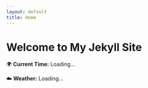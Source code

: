 ```yaml
---
layout: default
title: Home
---
```


# Welcome to My Jekyll Site  

🌍 **Current Time:** <span id="current-time">Loading...</span>  

☁️ **Weather:** <span id="weather">Loading...</span>  
